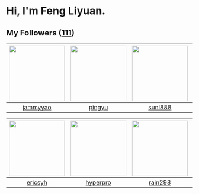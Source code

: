 # Hi, I'm Feng Liyuan.

## My Followers ([111](https://github.com/SunRunAway?tab=followers))

| <img src="https://avatars.githubusercontent.com/u/38520451?v=4" width="150" height="150" /> | <img src="https://avatars.githubusercontent.com/u/1907938?v=4" width="150" height="150" /> | <img src="https://avatars.githubusercontent.com/u/9254545?v=4" width="150" height="150" /> | <img src="https://avatars.githubusercontent.com/u/19871320?v=4" width="150" height="150" /> |
| :-----------------------------------------------------------------------------------------: | :----------------------------------------------------------------------------------------: | :----------------------------------------------------------------------------------------: | :-----------------------------------------------------------------------------------------: |
|                           [jammyyao](https://github.com/jammyyao)                           |                             [pingyu](https://github.com/pingyu)                            |                            [sunl888](https://github.com/sunl888)                           |                           [mind1949](https://github.com/mind1949)                           |

| <img src="https://avatars.githubusercontent.com/u/10498732?v=4" width="150" height="150" /> | <img src="https://avatars.githubusercontent.com/u/2445111?v=4" width="150" height="150" /> | <img src="https://avatars.githubusercontent.com/u/20725525?v=4" width="150" height="150" /> | <img src="https://avatars.githubusercontent.com/u/32123947?v=4" width="150" height="150" /> |
| :-----------------------------------------------------------------------------------------: | :----------------------------------------------------------------------------------------: | :-----------------------------------------------------------------------------------------: | :-----------------------------------------------------------------------------------------: |
|                            [ericsyh](https://github.com/ericsyh)                            |                           [hyperpro](https://github.com/hyperpro)                          |                            [rain298](https://github.com/rain298)                            |                          [alexlausz](https://github.com/alexlausz)                          |